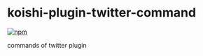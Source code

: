 # koishi-plugin-twitter-command

[![npm](https://img.shields.io/npm/v/koishi-plugin-twitter-command?style=flat-square)](https://www.npmjs.com/package/koishi-plugin-twitter-command)

commands of twitter plugin
